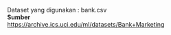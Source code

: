 Dataset yang digunakan : bank.csv <br>
**Sumber**<br>
https://archive.ics.uci.edu/ml/datasets/Bank+Marketing<br>
